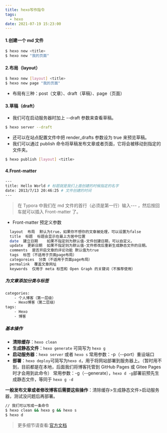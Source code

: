 ```yaml
---
title: hexo写作指令
tags:
  - hexo
date: 2021-07-19 15:23:00
---
```



#### 1.创建一个 md 文件

```bash
$ hexo new <title>
$ hexo new "我的页面"
```

#### 2.布局（layout）

```bash
$ hexo new [layout] <title>
$ hexo new page "我的页面"
```

- 布局有三种：post（文章）、draft（草稿）、page（页面）

#### 3.草稿（draft）

- 我们可在启动服务器时加上 --draft 参数来查看草稿。

```bash
$ hexo server --draft
```

- 还可以在站点配置文件中把 render_drafts 参数设为 true 来预览草稿。
- 我们可以通过 publish 命令将草稿发布文章或者页面，它将会被移动到指定的文件夹。

```bash
$ hexo publish [layout] <title>
```

#### 4.Front-matter

```bash
---
title: Hello World # 标题就是我们上面创建的时候指定的名字
date: 2013/7/13 20:46:25 # 文件创建的时间
---
```

> 在 Typora 中我们在 md 文件的首行（必须是第一行）输入--- ，然后按回车就可以插入 Front-matter 了。

- Front-matter 预定义参数

```bash
  layout  布局  默认为true，如果你不想你的文章被处理，可以设置为false
  title  标题  标题会显示在最上方居中位置
  date  建立日期    如果不指定则为默认值-文件创建日期，可以自定义。
  update  更新日期  如果不指定则为默认值-文件修改后重新生成静态文件的日期。
  comments  是否开启文章的评论功能 默认值为true
  tags  标签（不适用于页面page布局）
  categoreies  分类（不适用于页面page布局）
  permalink  覆盖文章网址
  keywords  仅用于 meta 标签和 Open Graph 的关键词（不推荐使用）
```

##### 为文章添加分类与标签

```bash
categories:
    - 个人博客（第一层级）
    - Hexo博客（第二层级）
tags:
    - Hexo
    - 博客
```

##### 基本操作

- **清除缓存**：`hexo clean`
- **生成静态文件**：`hexo generate` 可简写为 `hexo g`
- **启动服务器**：`hexo server` 或者 `hexo s` 常用参数：-p（--port）重设端口
- **部署**：`hexo deploy`可简写为`hexo d`，用于将网站部署到服务器上。（暂时用不到，目前都是在本地，后面我们将博客托管到 GitHub Pages 或 Gitee Pages 时才会用到此命令）
  常用参数：-g（--generate），`hexo d -g`部署前预先生成静态文件，等同于 `hexo g -d`

**一般发布文章或者修改博客后需要这些操作**：清除缓存>生成静态文件>启动服务器，测试没问题后再部署。

```bash
// 我们可以写成一条命令
$ hexo clean && hexo g && hexo s
$ hexo d
```

> 更多细节请查看:[官方文档](https://hexo.bootcss.com/docs/)
